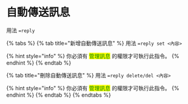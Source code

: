# 自動傳送訊息

用法 `=reply`

{% tabs %}
{% tab title="新增自動傳送訊息" %}
用法 `=reply set <內容>`

{% hint style="info" %}
你必須有 <mark style="color:green;">管理訊息</mark> 的權限才可執行此指令。
{% endhint %}
{% endtab %}

{% tab title="刪除自動傳送訊息" %}
用法 `=reply delete/del <內容>`

{% hint style="info" %}
你必須有 <mark style="color:green;">管理訊息</mark> 的權限才可執行此指令。
{% endhint %}
{% endtab %}
{% endtabs %}
